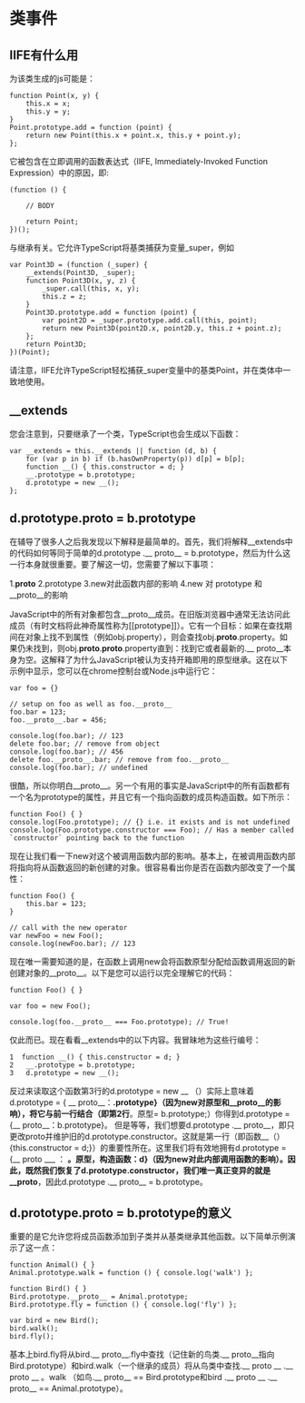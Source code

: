 # 类事件

## IIFE有什么用

为该类生成的js可能是：

```
function Point(x, y) {
    this.x = x;
    this.y = y;
}
Point.prototype.add = function (point) {
    return new Point(this.x + point.x, this.y + point.y);
};
```

它被包含在立即调用的函数表达式（IIFE, Immediately-Invoked Function Expression）中的原因，即:

```
(function () {

    // BODY

    return Point;
})();
```

与继承有关。它允许TypeScript将基类捕获为变量_super，例如

```
var Point3D = (function (_super) {
    __extends(Point3D, _super);
    function Point3D(x, y, z) {
        _super.call(this, x, y);
        this.z = z;
    }
    Point3D.prototype.add = function (point) {
        var point2D = _super.prototype.add.call(this, point);
        return new Point3D(point2D.x, point2D.y, this.z + point.z);
    };
    return Point3D;
})(Point);
```
请注意，IIFE允许TypeScript轻松捕获_super变量中的基类Point，并在类体中一致地使用。

## __extends

您会注意到，只要继承了一个类，TypeScript也会生成以下函数：
```
var __extends = this.__extends || function (d, b) {
    for (var p in b) if (b.hasOwnProperty(p)) d[p] = b[p];
    function __() { this.constructor = d; }
    __.prototype = b.prototype;
    d.prototype = new __();
};
```

## d.prototype.__proto__ = b.prototype
在辅导了很多人之后我发现以下解释是最简单的。首先，我们将解释__extends中的代码如何等同于简单的d.prototype .__ proto__ = b.prototype，然后为什么这一行本身就很重要。要了解这一切，您需要了解以下事项：

1.__proto__
2.prototype
3.new对此函数内部的影响
4.new 对 prototype 和 __proto__的影响

JavaScript中的所有对象都包含__proto__成员。在旧版浏览器中通常无法访问此成员（有时文档将此神奇属性称为[[prototype]]）。它有一个目标：如果在查找期间在对象上找不到属性（例如obj.property），则会查找obj.__proto__.property。如果仍未找到，则obj.__proto__.__proto__.property直到：找到它或者最新的.__ proto__本身为空。这解释了为什么JavaScript被认为支持开箱即用的原型继承。这在以下示例中显示，您可以在chrome控制台或Node.js中运行它：

```
var foo = {}

// setup on foo as well as foo.__proto__
foo.bar = 123;
foo.__proto__.bar = 456;

console.log(foo.bar); // 123
delete foo.bar; // remove from object
console.log(foo.bar); // 456
delete foo.__proto__.bar; // remove from foo.__proto__
console.log(foo.bar); // undefined
```

很酷，所以你明白__proto__。另一个有用的事实是JavaScript中的所有函数都有一个名为prototype的属性，并且它有一个指向函数的成员构造函数。如下所示：

```
function Foo() { }
console.log(Foo.prototype); // {} i.e. it exists and is not undefined
console.log(Foo.prototype.constructor === Foo); // Has a member called `constructor` pointing back to the function
```

现在让我们看一下new对这个被调用函数内部的影响。基本上，在被调用函数内部将指向将从函数返回的新创建的对象。很容易看出你是否在函数内部改变了一个属性：

```
function Foo() {
    this.bar = 123;
}

// call with the new operator
var newFoo = new Foo();
console.log(newFoo.bar); // 123
```

现在唯一需要知道的是，在函数上调用new会将函数原型分配给函数调用返回的新创建对象的__proto__。以下是您可以运行以完全理解它的代码：

```
function Foo() { }

var foo = new Foo();

console.log(foo.__proto__ === Foo.prototype); // True!
```

仅此而已。现在看看__extends中的以下内容。我冒昧地为这些行编号：

```
1  function __() { this.constructor = d; }
2   __.prototype = b.prototype;
3   d.prototype = new __();
```

反过来读取这个函数第3行的d.prototype = new __ （）实际上意味着d.prototype = { __ proto__：__.prototype}（因为new对原型和__proto__的影响），将它与前一行结合（即第2行__。原型= b.prototype;）你得到d.prototype = {__ proto__：b.prototype}。 但是等等，我们想要d.prototype .__ proto__，即只更改proto并维护旧的d.prototype.constructor。这就是第一行（即函数__（）{this.constructor = d;}）的重要性所在。这里我们将有效地拥有d.prototype = {__ proto ___ ： __。原型，构造函数：d}（因为new对此内部调用函数的影响）。因此，既然我们恢复了d.prototype.constructor，我们唯一真正变异的就是__proto__，因此d.prototype .__ proto__ = b.prototype。

## d.prototype.__proto__ = b.prototype的意义

重要的是它允许您将成员函数添加到子类并从基类继承其他函数。以下简单示例演示了这一点：

```
function Animal() { }
Animal.prototype.walk = function () { console.log('walk') };

function Bird() { }
Bird.prototype.__proto__ = Animal.prototype;
Bird.prototype.fly = function () { console.log('fly') };

var bird = new Bird();
bird.walk();
bird.fly();
```

基本上bird.fly将从bird.__ proto__.fly中查找（记住新的鸟类.__ proto__指向Bird.prototype）和bird.walk（一个继承的成员）将从鸟类中查找.__ proto __ .__ proto __ 。walk （如鸟.__ proto__ == Bird.prototype和bird .__ proto __ .__ proto__ == Animal.prototype）。
